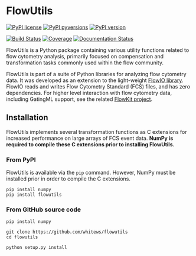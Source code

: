 # FlowUtils

[![PyPI license](https://img.shields.io/pypi/l/flowutils.svg?colorB=dodgerblue)](https://pypi.python.org/pypi/flowutils/)
[![PyPI pyversions](https://img.shields.io/pypi/pyversions/flowutils.svg)](https://pypi.python.org/pypi/flowutils/)
[![PyPI version](https://img.shields.io/pypi/v/flowutils.svg?colorB=blue)](https://pypi.python.org/pypi/flowutils/)

[![Build Status](https://travis-ci.com/whitews/FlowUtils.svg?branch=master)](https://travis-ci.com/whitews/FlowUtils)
[![Coverage](https://codecov.io/gh/whitews/FlowUtils/branch/master/graph/badge.svg)](https://codecov.io/gh/whitews/flowutils)
[![Documentation Status](https://readthedocs.org/projects/flowutils/badge/?version=latest)](https://flowutils.readthedocs.io/en/latest/?badge=latest)

FlowUtils is a Python package containing various utility functions related
to flow cytometry analysis, primarily focused on compensation and
transformation tasks commonly used within the flow community.

FlowUtils is part of a suite of Python libraries for analyzing flow 
cytometry data.  It was developed as an extension to the light-weight 
[FlowIO library](https://github.com/whitews/FlowIO). FlowIO reads and 
writes Flow Cytometry Standard (FCS) files, and has zero dependencies. 
For higher level interaction with flow cytometry data, including 
GatingML support, see the related 
[FlowKit project](https://github.com/whitews/FlowKit).

## Installation

FlowUtils implements several transformation functions as C extensions
for increased performance on large arrays of FCS event data. **NumPy is
required to compile these C extensions prior to installing FlowUtils.**

### From PyPI

FlowUtils is available via the `pip` command. However, NumPy must be installed prior in order to
compile the C extensions.

```
pip install numpy
pip install flowutils
```

### From GitHub source code

```
pip install numpy

git clone https://github.com/whitews/flowutils
cd flowutils

python setup.py install
```
